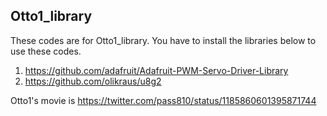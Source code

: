 ## Otto1_library

These codes are for Otto1_library.
You have to install the libraries below to use these codes. 
1. <https://github.com/adafruit/Adafruit-PWM-Servo-Driver-Library>
2. <https://github.com/olikraus/u8g2>  

Otto1's movie is <https://twitter.com/pass810/status/1185860601395871744>
